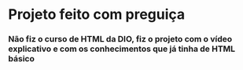 # Projeto feito com preguiça

### Não fiz o curso de HTML da DIO, fiz o projeto com o vídeo explicativo e com os conhecimentos que já tinha de HTML básico
